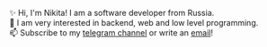 ✨ Hi, I'm Nikita! I am a software developer from Russia.  
💙 I am very interested in backend, web and low level programming.  
📫 Subscribe to my [telegram channel](https://t.me/syndev) or write an [email](mailto:nikita.nikita.krasnov@gmail.com)! 
